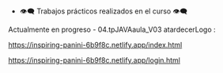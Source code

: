 
- 👁‍🗨 Trabajos prácticos realizados en el curso 👁‍🗨

Actualmente en progreso - 04.tpJAVAaula_V03 atardecerLogo : 

https://inspiring-panini-6b9f8c.netlify.app/index.html

https://inspiring-panini-6b9f8c.netlify.app/login.html



